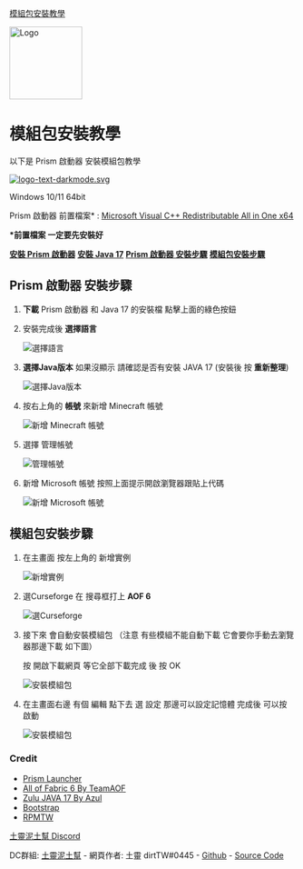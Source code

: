 [模組包安裝教學](https://yichifauzi.github.io/modpackinstalltutorial/)

 <img src="https://github.com/yichifauzi/modpackinstalltutorial/blob/main/img/logo.png?raw=true" alt="Logo" width="128" class="d-inline-block align-text-top logo" />

模組包安裝教學
=======

以下是 Prism 啟動器 安裝模組包教學

[![logo-text-darkmode.svg](https://prismlauncher.org/img/logo-text-darkmode.svg)](https://prismlauncher.org/)

Windows 10/11 64bit

Prism 啟動器 前置檔案\* : [Microsoft Visual C++ Redistributable All in One x64](https://github.com/abbodi1406/vcredist/releases/download/v0.73.0/VisualCppRedist_AIO_x86_x64.exe)

**\*前置檔案 一定要先安裝好**

[**安裝 Prism 啟動器**](https://github.com/PrismLauncher/PrismLauncher/releases/download/7.0/PrismLauncher-Windows-MSVC-Setup-7.0.exe) [**安裝 Java 17**](https://cdn.azul.com/zulu/bin/zulu17.42.19-ca-jdk17.0.7-win_x64.msi) [**Prism 啟動器 安裝步驟**](#pltutorial) [**模組包安裝步驟**](#mpinstall)

Prism 啟動器 安裝步驟
----------------

1. **下載** Prism 啟動器 和 Java 17 的安裝檔 點擊上面的綠色按鈕

2. 安裝完成後 **選擇語言**

    ![選擇語言](img/1.png)
3. **選擇Java版本** 如果沒顯示 請確認是否有安裝 JAVA 17 (安裝後 按 **重新整理**)

    ![選擇Java版本](img/2.png)
4. 按右上角的 **帳號** 來新增 Minecraft 帳號

    ![新增 Minecraft 帳號](img/3.png)
5. 選擇 管理帳號

    ![管理帳號](img/4.png)
6. 新增 Microsoft 帳號 按照上面提示開啟瀏覽器跟貼上代碼

    ![新增 Microsoft 帳號](img/5.png)

模組包安裝步驟
-------

1. 在主畫面 按左上角的 新增實例

    ![新增實例](img/6.png)
2. 選Curseforge 在 搜尋框打上 **AOF 6**

    ![選Curseforge](img/7.png)
3. 接下來 會自動安裝模組包 （注意 有些模組不能自動下載 它會要你手動去瀏覽器那邊下載 如下圖）

    按 開啟下載網頁 等它全部下載完成 後 按 OK

    ![安裝模組包](img/8.png)
4. 在主畫面右邊 有個 編輯 點下去 選 設定 那邊可以設定記憶體 完成後 可以按 啟動

    ![安裝模組包](img/9.png)


### Credit

* [Prism Launcher](https://prismlauncher.org/)
* [All of Fabric 6 By TeamAOF](https://www.curseforge.com/minecraft/modpacks/all-of-fabric-6)
* [Zulu JAVA 17 By Azul](https://www.azul.com/)
* [Bootstrap](https://getbootstrap.com/)
* [RPMTW](https://www.rpmtw.com/)

[土靈泥土幫 Discord](https://discord.gg/eS6ZgXcfAV)  



DC群組: [土靈泥土幫](https://discord.gg/eS6ZgXcfAV) - 網頁作者: 土靈 dirtTW#0445 - [Github](https://github.com/yichifauzi) - [Source Code](https://github.com/yichifauzi/modpackinstalltutorial)
